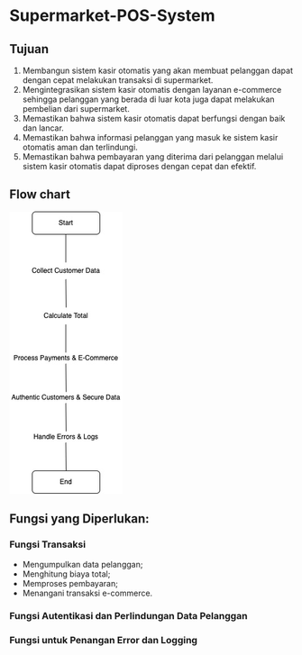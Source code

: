 # Supermarket-POS-System

## Tujuan
1. Membangun sistem kasir otomatis yang akan membuat pelanggan dapat dengan cepat melakukan transaksi di supermarket.
2. Mengintegrasikan sistem kasir otomatis dengan layanan e-commerce sehingga pelanggan yang berada di luar kota juga dapat melakukan pembelian dari supermarket.
3. Memastikan bahwa sistem kasir otomatis dapat berfungsi dengan baik dan lancar.
4. Memastikan bahwa informasi pelanggan yang masuk ke sistem kasir otomatis aman dan terlindungi.
5. Memastikan bahwa pembayaran yang diterima dari pelanggan melalui sistem kasir otomatis dapat diproses dengan cepat dan efektif.

## Flow chart
![Flowchart](https://github.com/gebemujaer/Supermarket-POS-System/blob/main/Flowchart.jpeg?raw=true)

## Fungsi yang Diperlukan:
### Fungsi Transaksi
- Mengumpulkan data pelanggan;
- Menghitung biaya total;
- Memproses pembayaran;
- Menangani transaksi e-commerce.
### Fungsi Autentikasi dan Perlindungan Data Pelanggan
### Fungsi untuk Penangan Error dan Logging

